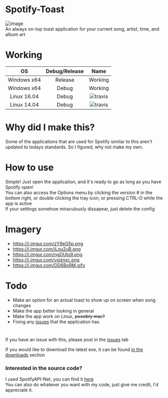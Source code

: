 # Spotify-Toast
![image](https://i.imgur.com/VtcgmLB.png)<br/>
An always on-top toast application for your current song, artist, time, and album art

# Working
| OS            | Debug/Release | Name     |
|:-------------:|:-------------:|:--------:|
| Windows x64   | Release       | Working  |
| Windows x64   | Debug         | Working  |
| Linux 16.04   | Debug         | ![travis](https://travis-ci.org/Anthonyrules144/Spotify-Toast.svg?branch=master)  |
| Linux 14.04   | Debug         | ![travis](https://travis-ci.org/Anthonyrules144/Spotify-Toast.svg?branch=master)  |

# Why did I make this?
Some of the applications that are used for Spotify similar to this aren't updated to todays standards. So I figured, why not make my own.

# How to use
Simple! Just open the application, and it's ready to go as long as you have Spotify open! <br/>
You can also access the Options menu by clicking the version # in the bottom right, or double clicking the tray icon, or pressing CTRL-O while the app is active <br/>
If your settings somehow miraculously dissapear, just delete the config

# Imagery
* https://i.imgur.com/zY8eG5p.png
* https://i.imgur.com/jLou2uB.png
* https://i.imgur.com/ngOUto9.png
* https://i.imgur.com/vsiznxc.png
* https://i.imgur.com/DD6BoRM.gifv

# Todo
* Make an option for an actual toast to show up on screen when song changes
* Make the app better looking in general
* Make the app work on Linux, ~~possibly mac?~~
* Fixing any [issues](https://github.com/Anthonyrules144/Spotify-Toast/issues) that the application has

#
If you have an issue with this, please post in the [issues](https://github.com/Anthonyrules144/Spotify-Toast/issues) tab 

If you would like to download the latest exe, it can be found [in the downloads](https://github.com/Anthonyrules144/Spotify-Toast/releases) section

### Interested in the source code?
I used SpotifyAPI-Net, you can find it [here](https://github.com/johnnycrazy/SpotifyAPI-NET)<br/>
You can also do whatever you want with my code, just give me credit, I'd appreciate it.
